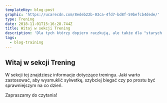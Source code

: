 ```yaml
---
templateKey: blog-post
graphic: 'https://ucarecdn.com/8edeb22b-03ca-4fd7-bd8f-59befcb4dede/'
type: Trening
date: 2018-11-01T15:16:28.744Z
title: Witaj w sekcji Trening
description: 'Dla tych którzy dopiero raczkują, ale także dla "starych wyjadaczy" '
tags:
  - blog-training
---
```

## Witaj w sekcji Trening

W sekcji tej znajdziesz informacje dotyczące treningu. Jaki warto zastosować, aby wysmuklić sylwetkę, szybciej biegać czy po prostu być sprawniejszym na co dzień. 

Zapraszamy do czytania!
